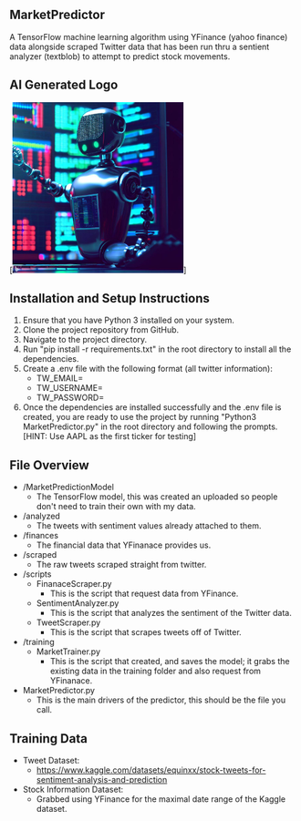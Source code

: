 ## MarketPredictor
A TensorFlow machine learning algorithm using YFinance (yahoo finance) data alongside scraped Twitter data that has been run thru a sentient analyzer (textblob) to attempt to predict stock movements.

## AI Generated Logo
[<img src="https://github.com/sharoika/MarketPredictor/blob/85f43fefb32074d8b13eb722f46238ae54159dfc/logo.jpg" width="300">]

## Installation and Setup Instructions
1. Ensure that you have Python 3 installed on your system.
2. Clone the project repository from GitHub.
3. Navigate to the project directory.
4. Run "pip install -r requirements.txt" in the root directory to install all the dependencies.
5. Create a .env file with the following format (all twitter information):
    - TW_EMAIL=
    - TW_USERNAME=
    - TW_PASSWORD=
7. Once the dependencies are installed successfully and the .env file is created, you are ready to use the project by running "Python3 MarketPredictor.py" in the root directory and following the prompts. [HINT: Use AAPL as the first ticker for testing]

## File Overview
- /MarketPredictionModel
    - The TensorFlow model, this was created an uploaded so people don't need to train their own with my data.
- /analyzed
    - The tweets with sentiment values already attached to them. 
- /finances
    - The financial data that YFinanace provides us. 
- /scraped
    - The raw tweets scraped straight from twitter. 
- /scripts
    - FinanaceScraper.py
        - This is the script that request data from YFinance.
    - SentimentAnalyzer.py
        - This is the script that analyzes the sentiment of the Twitter data.
    - TweetScraper.py
        - This is the script that scrapes tweets off of Twitter.  
- /training
    - MarketTrainer.py
        - This is the script that created, and saves the model; it grabs the existing data in the training folder and also request from YFinanace.
- MarketPredictor.py
    - This is the main drivers of the predictor, this should be the file you call.  
      
## Training Data
- Tweet Dataset:
    - https://www.kaggle.com/datasets/equinxx/stock-tweets-for-sentiment-analysis-and-prediction
- Stock Information Dataset:
    - Grabbed using YFinance for the maximal date range of the Kaggle dataset. 
